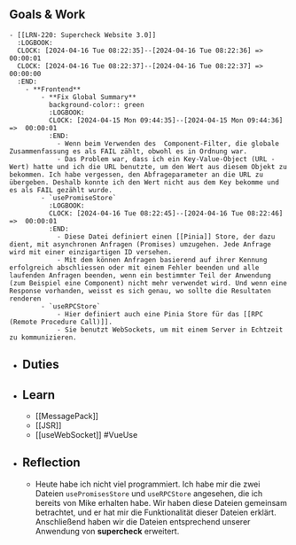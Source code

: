 ## Goals & Work
	- [[LRN-220: Supercheck Website 3.0]]
	  :LOGBOOK:
	  CLOCK: [2024-04-16 Tue 08:22:35]--[2024-04-16 Tue 08:22:36] =>  00:00:01
	  CLOCK: [2024-04-16 Tue 08:22:37]--[2024-04-16 Tue 08:22:37] =>  00:00:00
	  :END:
		- **Frontend**
			- **Fix Global Summary**
			  background-color:: green
			  :LOGBOOK:
			  CLOCK: [2024-04-15 Mon 09:44:35]--[2024-04-15 Mon 09:44:36] =>  00:00:01
			  :END:
				- Wenn beim Verwenden des  Component-Filter, die globale Zusammenfassung es als FAIL zählt, obwohl es in Ordnung war.
				- Das Problem war, dass ich ein Key-Value-Object (URL - Wert) hatte und ich die URL benutzte, um den Wert aus diesem Objekt zu bekommen. Ich habe vergessen, den Abfrageparameter an die URL zu übergeben. Deshalb konnte ich den Wert nicht aus dem Key bekomme und es als FAIL gezählt wurde.
			- `usePromiseStore`
			  :LOGBOOK:
			  CLOCK: [2024-04-16 Tue 08:22:45]--[2024-04-16 Tue 08:22:46] =>  00:00:01
			  :END:
				- Diese Datei definiert einen [[Pinia]] Store, der dazu dient, mit asynchronen Anfragen (Promises) umzugehen. Jede Anfrage wird mit einer einzigartigen ID versehen.
				- Mit dem können Anfragen basierend auf ihrer Kennung erfolgreich abschliessen oder mit einem Fehler beenden und alle laufenden Anfragen beenden, wenn ein bestimmter Teil der Anwendung (zum Beispiel eine Component) nicht mehr verwendet wird. Und wenn eine Response vorhanden, weisst es sich genau, wo sollte die Resultaten renderen
			- `useRPCStore`
				- Hier definiert auch eine Pinia Store für das [[RPC (Remote Procedure Call)]].
				- Sie benutzt WebSockets, um mit einem Server in Echtzeit zu kommunizieren.
- ## Duties
- ## Learn
	- [[MessagePack]]
	- [[JSR]]
	- [[useWebSocket]] #VueUse
- ##  Reflection
	- Heute habe ich nicht viel programmiert. Ich habe mir die zwei Dateien `usePromisesStore` und `useRPCStore` angesehen, die ich bereits von Mike erhalten habe. Wir haben diese Dateien gemeinsam betrachtet, und er hat mir die Funktionalität dieser Dateien erklärt. Anschließend haben wir die Dateien entsprechend unserer Anwendung von **supercheck** erweitert.
